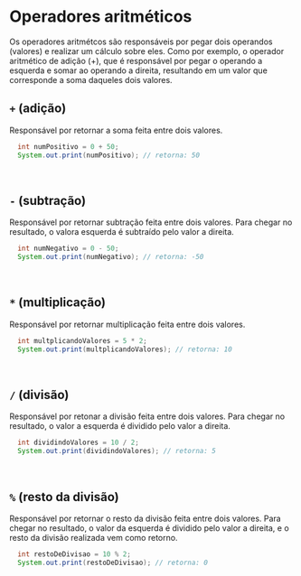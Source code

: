 # Operadores aritméticos 
Os operadores aritmétcos são responsáveis por pegar dois operandos (valores) e realizar um cálculo sobre eles. 
Como por exemplo, o operador aritmético de adição (+), que é responsável por pegar o operando a esquerda e somar ao operando a direita, resultando
em um valor que corresponde a soma daqueles dois valores. 

## `+` (adição)
Responsável por retornar a soma feita entre dois valores. 
```java
  int numPositivo = 0 + 50;
  System.out.print(numPositivo); // retorna: 50
```

<br>

## `-` (subtração)
Responsável por retornar subtração feita entre dois valores. Para chegar no resultado, o valora esquerda é subtraído pelo valor a direita.
```java
  int numNegativo = 0 - 50;
  System.out.print(numNegativo); // retorna: -50
```

<br>

## `*` (multiplicação)
Responsável por retornar multiplicação feita entre dois valores.
```java
  int multplicandoValores = 5 * 2;
  System.out.print(multplicandoValores); // retorna: 10
```

<br>

## `/` (divisão)
Responsável por retonar a divisão feita entre dois valores. Para chegar no resultado, o valor a esquerda é dividido pelo valor a direita.
```java
  int dividindoValores = 10 / 2;
  System.out.print(dividindoValores); // retorna: 5
````

<br>

## `%` (resto da divisão)
Responsável por retornar o resto da divisão feita entre dois valores. Para chegar no resultado, o valor da esquerda é dividido pelo valor a direita, e o resto da divisão realizada vem como retorno.
```java
  int restoDeDivisao = 10 % 2;
  System.out.print(restoDeDivisao); // retorna: 0

```
